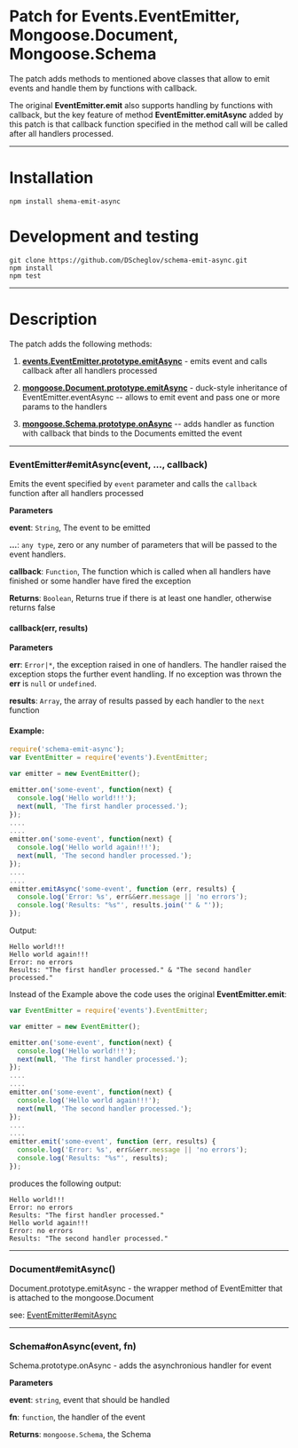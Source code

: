 Patch for Events.EventEmitter, Mongoose.Document, Mongoose.Schema
================
The patch adds methods to mentioned above classes that allow to emit events and handle them by functions with callback.

The original **EventEmitter.emit** also supports handling by functions with callback, but the key feature of method **EventEmitter.emitAsync** added by this patch is that callback function specified in the method call will be called after all handlers processed.

--------------------
Installation
====================
```shell
npm install shema-emit-async
```

Development and testing
====================
```shell
git clone https://github.com/DScheglov/schema-emit-async.git
npm install
npm test
```
--------------------
Description
==================
The patch adds the following methods:

1. [**events.EventEmitter.prototype.emitAsync**](#EE.eA) - emits event and calls callback after all handlers processed

2. [**mongoose.Document.prototype.emitAsync**](#mD.eA) - duck-style inheritance of EventEmitter.eventAsync -- allows to emit event and pass one or more params to the handlers

3. [**mongoose.Schema.prototype.onAsync**](#mS.oA) -- adds handler as function with callback that binds to the Documents emitted the event

-----------
### EventEmitter#emitAsync(event, ..., callback) <a name="EE.eA"></a>

Emits the event specified by `event` parameter and calls the `callback` function after all handlers processed

**Parameters**

**event**: `String`, The event to be emitted

**...**: `any type`, zero or any number of parameters that will be passed
to the event handlers.

**callback**: `Function`, The function which is called when all handlers have
finished or some handler have fired the exception

**Returns**: `Boolean`, Returns true if there is at least one handler,
otherwise returns false

#### callback(err, results)

**Parameters**

**err**: `Error|*`, the exception raised in one of handlers. The handler raised the exception stops the further event handling. If no exception was thrown the **err** is `null` or `undefined`.

**results**: `Array`, the array of results passed by each handler to the `next` function

#### Example:
```javascript
require('schema-emit-async');
var EventEmitter = require('events').EventEmitter;

var emitter = new EventEmitter();

emitter.on('some-event', function(next) {
  console.log('Hello world!!!');
  next(null, 'The first handler processed.');
});
....
....
emitter.on('some-event', function(next) {
  console.log('Hello world again!!!');
  next(null, 'The second handler processed.');
});
....
....
emitter.emitAsync('some-event', function (err, results) {
  console.log('Error: %s', err&&err.message || 'no errors');
  console.log('Results: "%s"', results.join('" & "'));
});

```
Output:
```shell
Hello world!!!
Hello world again!!!
Error: no errors
Results: "The first handler processed." & "The second handler processed."
```

Instead of the Example above the code uses the original **EventEmitter.emit**:
```javascript
var EventEmitter = require('events').EventEmitter;

var emitter = new EventEmitter();

emitter.on('some-event', function(next) {
  console.log('Hello world!!!');
  next(null, 'The first handler processed.');
});
....
....
emitter.on('some-event', function(next) {
  console.log('Hello world again!!!');
  next(null, 'The second handler processed.');
});
....
....
emitter.emit('some-event', function (err, results) {
  console.log('Error: %s', err&&err.message || 'no errors');
  console.log('Results: "%s"', results);
});

```
produces the following output:

```shell
Hello world!!!
Error: no errors
Results: "The first handler processed."
Hello world again!!!
Error: no errors
Results: "The second handler processed."
```
----------------------
### Document#emitAsync() <a name="mD.eA"></a>

Document.prototype.emitAsync - the wrapper method of EventEmitter that
is attached to the mongoose.Document

see: [EventEmitter#emitAsync](#EE.eA)

------------------
### Schema#onAsync(event, fn) <a name="mS.oA"></a>

Schema.prototype.onAsync - adds the asynchronious handler for event

**Parameters**

**event**: `string`, event that should be handled

**fn**: `function`, the handler of the event

**Returns**: `mongoose.Schema`, the Schema
